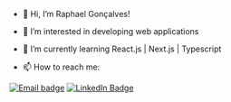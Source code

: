 - 👋 Hi, I’m Raphael Gonçalves!
- 👀 I’m interested in developing web applications
- 🌱 I’m currently learning React.js | Next.js | Typescript


- 📫 How to reach me:

[![Email badge](https://img.shields.io/badge/email-red?style=for-the-badge&logo=gmail&logoColor=white)](mailto:raphaelnoda@hotmail.com?subject=Hello)
[![LinkedIn Badge](https://img.shields.io/badge/linkedin-blue?logo=linkedin&style=for-the-badge&logoColor=white)](https://www.linkedin.com/in/rdgonçalves/)

<!---
rd-goncalves/rd-goncalves is a ✨ special ✨ repository because its `README.md` (this file) appears on your GitHub profile.
You can click the Preview link to take a look at your changes.
--->
